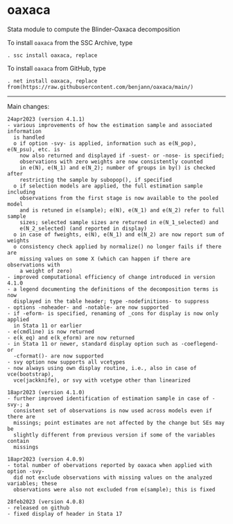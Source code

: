 # oaxaca
Stata module to compute the Blinder-Oaxaca decomposition

To install `oaxaca` from the SSC Archive, type

    . ssc install oaxaca, replace

To install `oaxaca` from GitHub, type

    . net install oaxaca, replace from(https://raw.githubusercontent.com/benjann/oaxaca/main/)

---

Main changes:

    24apr2023 (version 4.1.1)
    - various improvements of how the estimation sample and associated information
      is handled
      o if option -svy- is applied, information such as e(N_pop), e(N_psu), etc. is
        now also returned and displayed if -suest- or -nose- is specified;
        observations with zero weights are now consistently counted
        in e(N), e(N_1) and e(N_2); number of groups in by() is checked after
        restricting the sample by subopop(), if specified
      o if selection models are applied, the full estimation sample including
        observations from the first stage is now available to the pooled model
        and is retuned in e(sample); e(N), e(N_1) and e(N_2) refer to full sample
        sizes; selected sample sizes are returned in e(N_1_selected) and
        e(N_2_selected) (and reported in display)
      o in case of fweights, e(N), e(N_1) and e(N_2) are now report sum of weights
      o consistency check applied by normalize() no longer fails if there are
        missing values on some X (which can happen if there are observations with
        a weight of zero)
    - improved computational efficiency of change introduced in version 4.1.0
    - a legend documenting the definitions of the decomposition terms is now
      displayed in the table header; type -nodefinitions- to suppress
    - options -noheader- and -notable- are now supported
    - if -eform- is specified, renaming of _cons for display is now only applied 
      in Stata 11 or earlier
    - e(cmdline) is now returned
    - e(k_eq) and e(k_eform) are now returned
    - in Stata 11 or newer, standard display option such as -coeflegend- or
      -cformat()- are now supported
    - svy option now supports all vcetypes
    - now always using own display routine, i.e., also in case of vce(bootstrap), 
      vce(jackknife), or svy with vcetype other than linearized

    18apr2023 (version 4.1.0)
    - further improved identification of estimation sample in case of -svy-; a
      consistent set of observations is now used across models even if there are
      missings; point estimates are not affected by the change but SEs may be
      slightly different from previous version if some of the variables contain
      missings

    18apr2023 (version 4.0.9)
    - total number of obervations reported by oaxaca when applied with option -svy-
      did not exclude observations with missing values on the analyzed variables; these
      observations were also not excluded from e(sample); this is fixed

    28feb2023 (version 4.0.8)
    - released on github
    - fixed display of header in Stata 17
